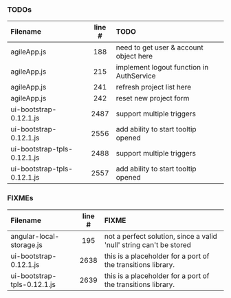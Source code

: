 ### TODOs
| Filename | line # | TODO
|:------|:------:|:------
| agileApp.js | 188 | need to get user & account object here
| agileApp.js | 215 | implement logout function in AuthService
| agileApp.js | 241 | refresh project list here
| agileApp.js | 242 | reset new project form
| ui-bootstrap-0.12.1.js | 2487 | support multiple triggers
| ui-bootstrap-0.12.1.js | 2556 | add ability to start tooltip opened
| ui-bootstrap-tpls-0.12.1.js | 2488 | support multiple triggers
| ui-bootstrap-tpls-0.12.1.js | 2557 | add ability to start tooltip opened

### FIXMEs
| Filename | line # | FIXME
|:------|:------:|:------
| angular-local-storage.js | 195 | not a perfect solution, since a valid 'null' string can't be stored
| ui-bootstrap-0.12.1.js | 2638 | this is a placeholder for a port of the transitions library.
| ui-bootstrap-tpls-0.12.1.js | 2639 | this is a placeholder for a port of the transitions library.